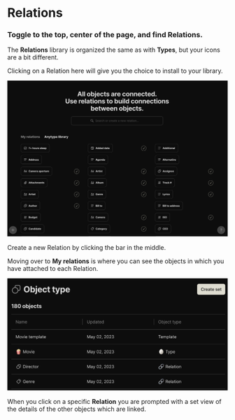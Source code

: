 # Relations

### Toggle to the top, center of the page, and find Relations.

The **Relations** library is organized the same as with **Types**, but your icons are a bit different.&#x20;

Clicking on a Relation here will give you the choice to install to your library.&#x20;

![](<../../.gitbook/assets/image (39).png>)

Create a new Relation by clicking the bar in the middle.

Moving over to **My relations** is where you can see the objects in which you have attached to each Relation.&#x20;

![](<../../.gitbook/assets/image (13).png>)

When you click on a specific **Relation** you are prompted with a set view of the details of the other objects which are linked.
